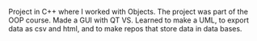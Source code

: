 Project in C++ where I worked with Objects. The project was part of the OOP course. Made a GUI with QT VS. 
Learned to make a UML, to export data as csv and html, and to make repos that store data in data bases.
